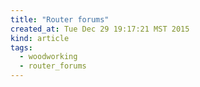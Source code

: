 ```yaml
---
title: "Router forums"
created_at: Tue Dec 29 19:17:21 MST 2015
kind: article
tags:
  - woodworking
  - router_forums
---
```



<!--
html boilerplate
<a href="" target="_blank"></a>
<img src="" width="400px">
-->
